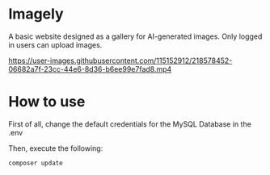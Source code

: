 # Imagely

A basic website designed as a gallery for AI-generated images. Only logged in users can upload images.

https://user-images.githubusercontent.com/115152912/218578452-06682a7f-23cc-44e6-8d36-b6ee99e7fad8.mp4

# How to use

First of all, change the default credentials for the MySQL Database in the .env

Then, execute the following:

```composer update```
